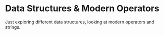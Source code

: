 # Data Structures & Modern Operators

Just exploring different data structures, looking at modern operators and strings.
